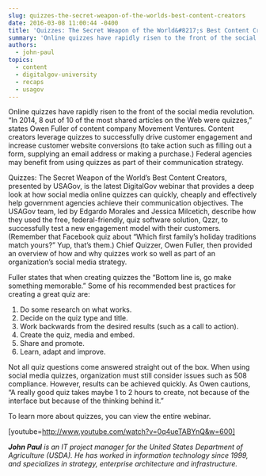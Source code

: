 ```yaml
---
slug: quizzes-the-secret-weapon-of-the-worlds-best-content-creators
date: 2016-03-08 11:00:44 -0400
title: 'Quizzes: The Secret Weapon of the World&#8217;s Best Content Creators'
summary: 'Online quizzes have rapidly risen to the front of the social media revolution. &ldquo;In 2014, 8 out of 10 of the most shared articles on the Web were quizzes,&rdquo; states Owen Fuller of content company Movement Ventures. Content creators leverage quizzes to successfully drive customer engagement and increase customer website conversions (to take action such'
authors:
  - john-paul
topics:
  - content
  - digitalgov-university
  - recaps
  - usagov
---
```


Online quizzes have rapidly risen to the front of the social media revolution. “In 2014, 8 out of 10 of the most shared articles on the Web were quizzes,” states Owen Fuller of content company Movement Ventures. Content creators leverage quizzes to successfully drive customer engagement and increase customer website conversions (to take action such as filling out a form, supplying an email address or making a purchase.) Federal agencies may benefit from using quizzes as part of their communication strategy.

Quizzes: The Secret Weapon of the World’s Best Content Creators, presented by USAGov, is the latest DigitalGov webinar that provides a deep look at how social media online quizzes can quickly, cheaply and effectively help government agencies achieve their communication objectives. The USAGov team, led by Edgardo Morales and Jessica Milcetich, describe how they used the free, federal-friendly, quiz software solution, Qzzr, to successfully test a new engagement model with their customers. (Remember that Facebook quiz about “Which first family’s holiday traditions match yours?” Yup, that’s them.) Chief Quizzer, Owen Fuller, then provided an overview of how and why quizzes work so well as part of an organization’s social media strategy.

Fuller states that when creating quizzes the “Bottom line is, go make something memorable.” Some of his recommended best practices for creating a great quiz are:

  1. Do some research on what works.
  2. Decide on the quiz type and title.
  3. Work backwards from the desired results (such as a call to action).
  4. Create the quiz, media and embed.
  5. Share and promote.
  6. Learn, adapt and improve.

Not all quiz questions come answered straight out of the box. When using social media quizzes, organization must still consider issues such as 508 compliance. However, results can be achieved quickly. As Owen cautions, “A really good quiz takes maybe 1 to 2 hours to create, not because of the interface but because of the thinking behind it.”

To learn more about quizzes, you can view the entire webinar.

[youtube=http://www.youtube.com/watch?v=0q4ueTABYnQ&w=600]

 

_**John Paul** is an IT project manager for the United States Department of Agriculture (USDA). He has worked in information technology since 1999, and specializes in strategy, enterprise architecture and infrastructure._